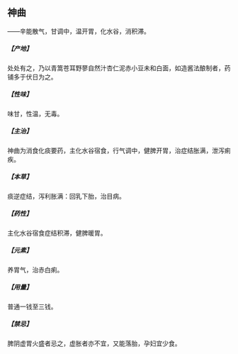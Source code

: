 ## 神曲

——辛能散气，甘调中，温开胃，化水谷，消积滞。
##### 【产地】
处处有之，乃以青篙苍耳野蓼自然汁杏仁泥赤小豆未和白面，如造酱法酿制者，药铺多于伏日为之。
##### 【性味】
味甘，性温，无毒。
##### 【主治】
神曲为消食化痰要药，主化水谷宿食，行气调中，健脾开胃，治症结胀满，泄泻痢疾。
##### 【本草】
痰逆症结，泻利胀满：回乳下胎，治目病。
##### 【药性】
主化水谷宿食症结积滞，健脾暖胃。
##### 【元素】
养胃气，治赤白痢。
##### 【用量】
普通一钱至三钱。
##### 【禁忌】
脾阴虚胃火盛者忌之，虚胀者亦不宜，又能落胎，孕妇宜少食。